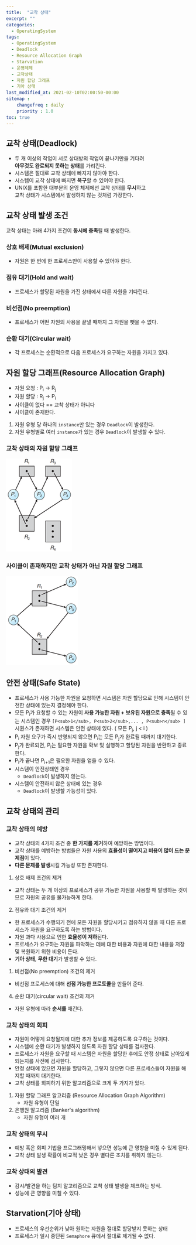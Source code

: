 ```yaml
---
title:  "교착 상태"
excerpt: ""
categories:
  - OperatingSystem
tags:
  - OperatingSystem
  - Deadlock
  - Resource Allocation Graph
  - Starvation
  - 운영체제
  - 교착상태
  - 자원 할당 그래프
  - 기아 상태
last_modified_at: 2021-02-10T02:00:50-00:00
sitemap :
    changefreq : daily
    priority : 1.0
toc: true
---
```


## 교착 상태(Deadlock)
- 두 개 이상의 작업이 서로 상대방의 작업이 끝나기만을 기다려<br> **아무것도 완료되지 못하는 상태**를 가리킨다.
- 시스템은 절대로 교착 상태에 빠지지 않아야 한다.
- 시스템이 교착 상태에 빠지면 **복구**할 수 있어야 한다.
- UNIX를 포함한 대부분의 운영 체제에선 교착 상태를 **무시**하고<br>교착 상태가 시스템에서 발생하지 않는 것처럼 가장한다.

## 교착 상태 발생 조건
교착 상태는 아래 4가지 조건이 **동시에 충족**될 때 발생한다.
### 상호 배제(Mutual exclusion)
- 자원은 한 번에 한 프로세스만이 사용할 수 있어야 한다.

### 점유 대기(Hold and wait)
- 프로세스가 할당된 자원을 가진 상태에서 다른 자원을 기다린다.

### 비선점(No preemption)
- 프로세스가 어떤 자원의 사용을 끝낼 때까지 그 자원을 뺏을 수 없다.

### 순환 대기(Circular wait)
- 각 프로세스는 순환적으로 다음 프로세스가 요구하는 자원을 가지고 있다.

## 자원 할당 그래프(Resource Allocation Graph)
- 자원 요청 : P<sub>i</sub> -> R<sub>j</sub>
- 자원 할당 : R<sub>j</sub> -> P<sub>i</sub>
- 사이클이 없다 == 교착 상태가 아니다
- 사이클이 존재한다.  
1. 자원 유형 당 하나의 `instance`만 있는 경우 `Deadlock`이 발생한다.
2. 자원 유형별로 여러 `instance`가 있는 경우 `Deadlock`이 발생할 수 있다.

### 교착 상태의 자원 할당 그래프
![os7-1](/img/os7-1.jpg)

### 사이클이 존재하지만 교착 상태가 아닌 자원 할당 그래프
![os7-2](/img/os7-2.jpg)

## 안전 상태(Safe State)
- 프로세스가 사용 가능한 자원을 요청하면 시스템은 자원 할당으로 인해 시스템이 안전한 상태에 있는지 결정해야 한다.
- 모든 P<sub>i</sub>가 요청할 수 있는 자원이 **사용 가능한 자원 + 보유된 자원으로 충족**될 수 있는 시스템인 경우 `[P<sub>1</sub>, P<sub>2</sub>,... , P<sub>n</sub> ]`<br>시퀀스가 존재하면 시스템은 안전 상태에 있다. ( 모든 P<sub>j</sub>, j < i )
- P<sub>i</sub> 자원 요구가 즉시 반영되지 않으면 P<sub>i</sub>는 모든 P<sub>j</sub>가 완료될 때까지 대기한다.
- P<sub>j</sub>가 완료되면, P<sub>i</sub>는 필요한 자원을 확보 및 실행하고 할당된 자원을 반환하고 종료한다.
- P<sub>i</sub>가 끝나면 P<sub>i+1</sub>은 필요한 자원을 얻을 수 있다.
- 시스템이 안전상태인 경우
  - `Deadlock`이 발생하지 않는다.
- 시스템이 안전하지 않은 상태에 있는 경우
  - `Deadlock`이 발생할 가능성이 있다.

## 교착 상태의 관리
### 교착 상태의 예방
- 교착 상태의 4가지 조건 중 **한 가지를 제거**하여 예방하는 방법이다.
- 교착 상태를 예방하는 방법들은 자원 사용의 **효율성이 떨어지고 비용이 많이 드는 문제점**이 있다.
- **다른 문제를 발생**시킬 가능성 또한 존재한다.

1. 상호 배제 조건의 제거
- 교착 상태는 두 개 이상의 프로세스가 공유 가능한 자원을 사용할 때 발생하는 것이므로 자원의 공유를 불가능하게 한다.

2. 점유와 대기 조건의 제거
- 한 프로세스가 수행되기 전에 모든 자원을 할당시키고 점유하지 않을 때 다른 프로세스가 자원을 요구하도록 하는 방법이다.
- 자원 과다 사용으로 인한 **효율성이 저하**된다.
- 프로세스가 요구하는 자원을 파악하는 데에 대한 비용과 자원에 대한 내용을 저장 및 복원하기 위한 비용이 든다.
- **기아 상태**, **무한 대기**가 발생할 수 있다.

1. 비선점(No preemption) 조건의 제거
- 비선점 프로세스에 대해 **선점 가능한 프로토콜**을 만들어 준다.

4. 순환 대기(circular wait) 조건의 제거
- 자원 유형에 따라 **순서를** 매긴다.

### 교착 상태의 회피
- 자원이 어떻게 요청될지에 대한 추가 정보를 제공하도록 요구하는 것이다.
- 시스템에 순환 대기가 발생하지 않도록 자원 할당 상태를 검사한다.
- 프로세스가 자원을 요구할 때 시스템은 자원을 할당한 후에도 안정 상태로 남아있게 되는지를 사전에 검사한다.
- 안정 상태에 있으면 자원을 할당하고, 그렇지 않으면 다른 프로세스들이 자원을 해지할 때까지 대기한다.
- 교착 상태를 회피하기 위한 알고리즘으로 크게 두 가지가 있다.

1. 자원 할당 그래프 알고리즘 (Resource Allocation Graph Algorithm)
   - 자원 유형이 단일
2. 은행원 알고리즘 (Banker's algorithm)
   - 자원 유형이 여러 개

### 교착 상태의 무시
- 예방 혹은 회피 기법을 프로그래밍해서 넣으면 성능에 큰 영향을 미칠 수 있게 된다.
- 교착 상태 발생 확률이 비교적 낮은 경우 별다른 조치를 취하지 않는다.

### 교착 상태의 발견
- 감시/발견을 하는 탐지 알고리즘으로 교착 상태 발생을 체크하는 방식.
- 성능에 큰 영향을 미칠 수 있다.

## Starvation(기아 상태)
- 프로세스의 우선순위가 낮아 원하는 자원을 절대로 할당받지 못하는 상태
- 프로세스가 일시 중단된 `Semaphore` 큐에서 절대로 제거될 수 없다.